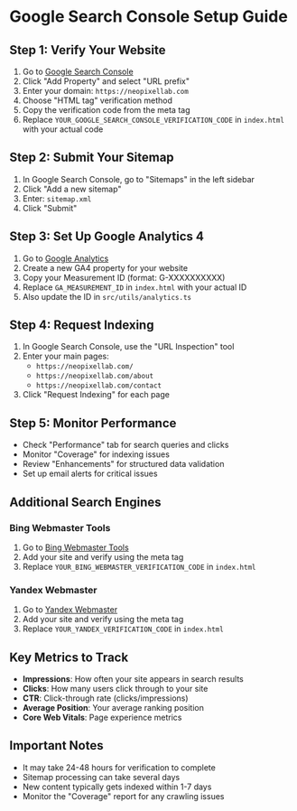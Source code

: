 # Google Search Console Setup Guide

## Step 1: Verify Your Website

1. Go to [Google Search Console](https://search.google.com/search-console/)
2. Click "Add Property" and select "URL prefix"
3. Enter your domain: `https://neopixellab.com`
4. Choose "HTML tag" verification method
5. Copy the verification code from the meta tag
6. Replace `YOUR_GOOGLE_SEARCH_CONSOLE_VERIFICATION_CODE` in `index.html` with your actual code

## Step 2: Submit Your Sitemap

1. In Google Search Console, go to "Sitemaps" in the left sidebar
2. Click "Add a new sitemap"
3. Enter: `sitemap.xml`
4. Click "Submit"

## Step 3: Set Up Google Analytics 4

1. Go to [Google Analytics](https://analytics.google.com/)
2. Create a new GA4 property for your website
3. Copy your Measurement ID (format: G-XXXXXXXXXX)
4. Replace `GA_MEASUREMENT_ID` in `index.html` with your actual ID
5. Also update the ID in `src/utils/analytics.ts`

## Step 4: Request Indexing

1. In Google Search Console, use the "URL Inspection" tool
2. Enter your main pages:
   - `https://neopixellab.com/`
   - `https://neopixellab.com/about`
   - `https://neopixellab.com/contact`
3. Click "Request Indexing" for each page

## Step 5: Monitor Performance

- Check "Performance" tab for search queries and clicks
- Monitor "Coverage" for indexing issues
- Review "Enhancements" for structured data validation
- Set up email alerts for critical issues

## Additional Search Engines

### Bing Webmaster Tools
1. Go to [Bing Webmaster Tools](https://www.bing.com/webmasters/)
2. Add your site and verify using the meta tag
3. Replace `YOUR_BING_WEBMASTER_VERIFICATION_CODE` in `index.html`

### Yandex Webmaster
1. Go to [Yandex Webmaster](https://webmaster.yandex.com/)
2. Add your site and verify using the meta tag
3. Replace `YOUR_YANDEX_VERIFICATION_CODE` in `index.html`

## Key Metrics to Track

- **Impressions**: How often your site appears in search results
- **Clicks**: How many users click through to your site
- **CTR**: Click-through rate (clicks/impressions)
- **Average Position**: Your average ranking position
- **Core Web Vitals**: Page experience metrics

## Important Notes

- It may take 24-48 hours for verification to complete
- Sitemap processing can take several days
- New content typically gets indexed within 1-7 days
- Monitor the "Coverage" report for any crawling issues
